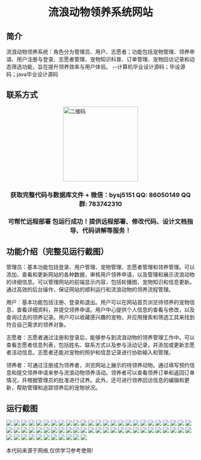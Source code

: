 <p><h1 align="center">流浪动物领养系统网站</h1></p>

## 简介
流浪动物领养系统：角色分为管理员、用户、志愿者；功能包括宠物管理、领养申请、用户注册与登录、志愿者管理、宠物知识科普、订单管理、宠物回访记录和动态筛选功能，旨在提升领养效率与用户体验。    --计算机毕业设计源码；毕设源码；java毕业设计源码


## 联系方式
<img src="https://bs-1329754181.cos.ap-shanghai.myqcloud.com/wx.jpg" alt="二维码" style="display: block; margin: 0 auto;" width="200px">
<p><h3 align="center">获取完整代码与数据库文件 + 微信：bysj5151 QQ: 86050149 QQ群: 783742310</h3></p>
<p><h3 align="center">可帮忙远程部署 包运行成功！提供远程部署、修改代码、设计文档指导、代码讲解等服务！</h3></p>

## 功能介绍（完整见运行截图）
管理员：基本功能包括登录、用户管理、宠物管理、志愿者管理和领养管理。可以添加、查看和更新网站的各种数据，审核用户领养申请，以及管理和展示流浪动物的详细信息。可以管理网站的前端显示内容，包括轮播图、宠物知识和信息更新。通过高效的后台操作，保证网站的顺利运行和流浪动物的领养流程管理。

用户：基本功能包括注册、登录和退出。用户可以在网站首页浏览待领养的宠物信息，查看详细资料，并提交领养申请。用户中心提供个人信息的查看与修改，以及查询过去的领养记录。用户可以收藏感兴趣的宠物，并应用搜索和筛选工具来找到符合自己需求的领养对象。

志愿者：志愿者通过注册和登录后，能够参与到流浪动物的领养管理工作中。可以查看志愿者信息列表，包括姓名、联系方式以及参与活动记录，并添加或更新志愿者活动信息。志愿者还能对宠物的照护和信息记录进行协助输入和管理。

领养者：可通过注册成为领养者，浏览网站上展示的待领养动物。通过填写预约信息和提交领养申请来参与流浪动物领养活动。领养者可以查看领养订单和返回订单情况，并根据管理员的批准进行试养。此外，还可进行领养回访信息的编辑和更新，帮助管理和追踪领养后的宠物状况。


## 运行截图
![](https://bs-1329754181.cos.ap-shanghai.myqcloud.com/ssm/StrayAnimalAdoptionSystemWebsite/img/001.jpg)
![](https://bs-1329754181.cos.ap-shanghai.myqcloud.com/ssm/StrayAnimalAdoptionSystemWebsite/img/002.jpg)
![](https://bs-1329754181.cos.ap-shanghai.myqcloud.com/ssm/StrayAnimalAdoptionSystemWebsite/img/003.jpg)
![](https://bs-1329754181.cos.ap-shanghai.myqcloud.com/ssm/StrayAnimalAdoptionSystemWebsite/img/004.jpg)
![](https://bs-1329754181.cos.ap-shanghai.myqcloud.com/ssm/StrayAnimalAdoptionSystemWebsite/img/005.jpg)
![](https://bs-1329754181.cos.ap-shanghai.myqcloud.com/ssm/StrayAnimalAdoptionSystemWebsite/img/006.jpg)
![](https://bs-1329754181.cos.ap-shanghai.myqcloud.com/ssm/StrayAnimalAdoptionSystemWebsite/img/007.jpg)
![](https://bs-1329754181.cos.ap-shanghai.myqcloud.com/ssm/StrayAnimalAdoptionSystemWebsite/img/008.jpg)
![](https://bs-1329754181.cos.ap-shanghai.myqcloud.com/ssm/StrayAnimalAdoptionSystemWebsite/img/009.jpg)
![](https://bs-1329754181.cos.ap-shanghai.myqcloud.com/ssm/StrayAnimalAdoptionSystemWebsite/img/010.jpg)
![](https://bs-1329754181.cos.ap-shanghai.myqcloud.com/ssm/StrayAnimalAdoptionSystemWebsite/img/011.jpg)
![](https://bs-1329754181.cos.ap-shanghai.myqcloud.com/ssm/StrayAnimalAdoptionSystemWebsite/img/012.jpg)
![](https://bs-1329754181.cos.ap-shanghai.myqcloud.com/ssm/StrayAnimalAdoptionSystemWebsite/img/013.jpg)
![](https://bs-1329754181.cos.ap-shanghai.myqcloud.com/ssm/StrayAnimalAdoptionSystemWebsite/img/014.jpg)
![](https://bs-1329754181.cos.ap-shanghai.myqcloud.com/ssm/StrayAnimalAdoptionSystemWebsite/img/015.jpg)
![](https://bs-1329754181.cos.ap-shanghai.myqcloud.com/ssm/StrayAnimalAdoptionSystemWebsite/img/016.jpg)
![](https://bs-1329754181.cos.ap-shanghai.myqcloud.com/ssm/StrayAnimalAdoptionSystemWebsite/img/017.jpg)
![](https://bs-1329754181.cos.ap-shanghai.myqcloud.com/ssm/StrayAnimalAdoptionSystemWebsite/img/018.jpg)
![](https://bs-1329754181.cos.ap-shanghai.myqcloud.com/ssm/StrayAnimalAdoptionSystemWebsite/img/019.jpg)
![](https://bs-1329754181.cos.ap-shanghai.myqcloud.com/ssm/StrayAnimalAdoptionSystemWebsite/img/020.jpg)
![](https://bs-1329754181.cos.ap-shanghai.myqcloud.com/ssm/StrayAnimalAdoptionSystemWebsite/img/021.jpg)
![](https://bs-1329754181.cos.ap-shanghai.myqcloud.com/ssm/StrayAnimalAdoptionSystemWebsite/img/022.jpg)
![](https://bs-1329754181.cos.ap-shanghai.myqcloud.com/ssm/StrayAnimalAdoptionSystemWebsite/img/023.jpg)
![](https://bs-1329754181.cos.ap-shanghai.myqcloud.com/ssm/StrayAnimalAdoptionSystemWebsite/img/024.jpg)
![](https://bs-1329754181.cos.ap-shanghai.myqcloud.com/ssm/StrayAnimalAdoptionSystemWebsite/img/025.jpg)
![](https://bs-1329754181.cos.ap-shanghai.myqcloud.com/ssm/StrayAnimalAdoptionSystemWebsite/img/026.jpg)
![](https://bs-1329754181.cos.ap-shanghai.myqcloud.com/ssm/StrayAnimalAdoptionSystemWebsite/img/027.jpg)
![](https://bs-1329754181.cos.ap-shanghai.myqcloud.com/ssm/StrayAnimalAdoptionSystemWebsite/img/028.jpg)
![](https://bs-1329754181.cos.ap-shanghai.myqcloud.com/ssm/StrayAnimalAdoptionSystemWebsite/img/029.jpg)
![](https://bs-1329754181.cos.ap-shanghai.myqcloud.com/ssm/StrayAnimalAdoptionSystemWebsite/img/030.jpg)
![](https://bs-1329754181.cos.ap-shanghai.myqcloud.com/ssm/StrayAnimalAdoptionSystemWebsite/img/031.jpg)
![](https://bs-1329754181.cos.ap-shanghai.myqcloud.com/ssm/StrayAnimalAdoptionSystemWebsite/img/032.jpg)
![](https://bs-1329754181.cos.ap-shanghai.myqcloud.com/ssm/StrayAnimalAdoptionSystemWebsite/img/033.jpg)
![](https://bs-1329754181.cos.ap-shanghai.myqcloud.com/ssm/StrayAnimalAdoptionSystemWebsite/img/034.jpg)
![](https://bs-1329754181.cos.ap-shanghai.myqcloud.com/ssm/StrayAnimalAdoptionSystemWebsite/img/035.jpg)
![](https://bs-1329754181.cos.ap-shanghai.myqcloud.com/ssm/StrayAnimalAdoptionSystemWebsite/img/036.jpg)
![](https://bs-1329754181.cos.ap-shanghai.myqcloud.com/ssm/StrayAnimalAdoptionSystemWebsite/img/037.jpg)
![](https://bs-1329754181.cos.ap-shanghai.myqcloud.com/ssm/StrayAnimalAdoptionSystemWebsite/img/038.jpg)
![](https://bs-1329754181.cos.ap-shanghai.myqcloud.com/ssm/StrayAnimalAdoptionSystemWebsite/img/039.jpg)
![](https://bs-1329754181.cos.ap-shanghai.myqcloud.com/ssm/StrayAnimalAdoptionSystemWebsite/img/040.jpg)
![](https://bs-1329754181.cos.ap-shanghai.myqcloud.com/ssm/StrayAnimalAdoptionSystemWebsite/img/041.jpg)
![](https://bs-1329754181.cos.ap-shanghai.myqcloud.com/ssm/StrayAnimalAdoptionSystemWebsite/img/042.jpg)
![](https://bs-1329754181.cos.ap-shanghai.myqcloud.com/ssm/StrayAnimalAdoptionSystemWebsite/img/043.jpg)
![](https://bs-1329754181.cos.ap-shanghai.myqcloud.com/ssm/StrayAnimalAdoptionSystemWebsite/img/044.jpg)
![](https://bs-1329754181.cos.ap-shanghai.myqcloud.com/ssm/StrayAnimalAdoptionSystemWebsite/img/045.jpg)
![](https://bs-1329754181.cos.ap-shanghai.myqcloud.com/ssm/StrayAnimalAdoptionSystemWebsite/img/046.jpg)
![](https://bs-1329754181.cos.ap-shanghai.myqcloud.com/ssm/StrayAnimalAdoptionSystemWebsite/img/047.jpg)
![](https://bs-1329754181.cos.ap-shanghai.myqcloud.com/ssm/StrayAnimalAdoptionSystemWebsite/img/048.jpg)
![](https://bs-1329754181.cos.ap-shanghai.myqcloud.com/ssm/StrayAnimalAdoptionSystemWebsite/img/049.jpg)
![](https://bs-1329754181.cos.ap-shanghai.myqcloud.com/ssm/StrayAnimalAdoptionSystemWebsite/img/050.jpg)
![](https://bs-1329754181.cos.ap-shanghai.myqcloud.com/ssm/StrayAnimalAdoptionSystemWebsite/img/051.jpg)
![](https://bs-1329754181.cos.ap-shanghai.myqcloud.com/ssm/StrayAnimalAdoptionSystemWebsite/img/052.jpg)
![](https://bs-1329754181.cos.ap-shanghai.myqcloud.com/ssm/StrayAnimalAdoptionSystemWebsite/img/053.jpg)
![](https://bs-1329754181.cos.ap-shanghai.myqcloud.com/ssm/StrayAnimalAdoptionSystemWebsite/img/054.jpg)
![](https://bs-1329754181.cos.ap-shanghai.myqcloud.com/ssm/StrayAnimalAdoptionSystemWebsite/img/055.jpg)
![](https://bs-1329754181.cos.ap-shanghai.myqcloud.com/ssm/StrayAnimalAdoptionSystemWebsite/img/056.jpg)
![](https://bs-1329754181.cos.ap-shanghai.myqcloud.com/ssm/StrayAnimalAdoptionSystemWebsite/img/057.jpg)
![](https://bs-1329754181.cos.ap-shanghai.myqcloud.com/ssm/StrayAnimalAdoptionSystemWebsite/img/058.jpg)
![](https://bs-1329754181.cos.ap-shanghai.myqcloud.com/ssm/StrayAnimalAdoptionSystemWebsite/img/059.jpg)
![](https://bs-1329754181.cos.ap-shanghai.myqcloud.com/ssm/StrayAnimalAdoptionSystemWebsite/img/060.jpg)
![](https://bs-1329754181.cos.ap-shanghai.myqcloud.com/ssm/StrayAnimalAdoptionSystemWebsite/img/061.jpg)

<p>本代码来源于网络,仅供学习参考使用!</p>
